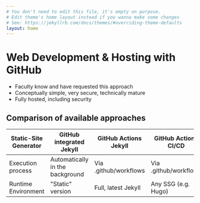 ```yaml
---
# You don't need to edit this file, it's empty on purpose.
# Edit theme's home layout instead if you wanna make some changes
# See: https://jekyllrb.com/docs/themes/#overriding-theme-defaults
layout: home
---
```

# Web Development & Hosting with GitHub

* Faculty know and have requested this approach
* Conceptually simple, very secure, technically mature
* Fully hosted, including security

## Comparison of available approaches

Static-Site Generator | GitHub integrated Jekyll | GitHub Actions Jekyll | GitHub Actions CI/CD
--------------------- | ------------------------ | --------------------- | ---------------------
Execution process | Automatically in the background | Via .github/workflows | Via .github/workflows
Runtime Environment | "Static" version | Full, latest Jekyll | Any SSG (e.g. Hugo)

